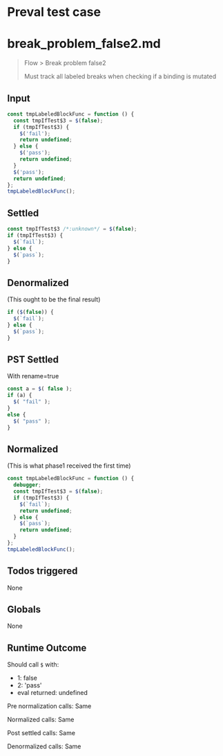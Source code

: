 # Preval test case

# break_problem_false2.md

> Flow > Break problem false2
>
> Must track all labeled breaks when checking if a binding is mutated

## Input

`````js filename=intro
const tmpLabeledBlockFunc = function () {
  const tmpIfTest$3 = $(false);
  if (tmpIfTest$3) {
    $('fail');
    return undefined;
  } else {
    $('pass');
    return undefined;
  }
  $('pass');
  return undefined;
};
tmpLabeledBlockFunc();
`````


## Settled


`````js filename=intro
const tmpIfTest$3 /*:unknown*/ = $(false);
if (tmpIfTest$3) {
  $(`fail`);
} else {
  $(`pass`);
}
`````


## Denormalized
(This ought to be the final result)

`````js filename=intro
if ($(false)) {
  $(`fail`);
} else {
  $(`pass`);
}
`````


## PST Settled
With rename=true

`````js filename=intro
const a = $( false );
if (a) {
  $( "fail" );
}
else {
  $( "pass" );
}
`````


## Normalized
(This is what phase1 received the first time)

`````js filename=intro
const tmpLabeledBlockFunc = function () {
  debugger;
  const tmpIfTest$3 = $(false);
  if (tmpIfTest$3) {
    $(`fail`);
    return undefined;
  } else {
    $(`pass`);
    return undefined;
  }
};
tmpLabeledBlockFunc();
`````


## Todos triggered


None


## Globals


None


## Runtime Outcome


Should call `$` with:
 - 1: false
 - 2: 'pass'
 - eval returned: undefined

Pre normalization calls: Same

Normalized calls: Same

Post settled calls: Same

Denormalized calls: Same
